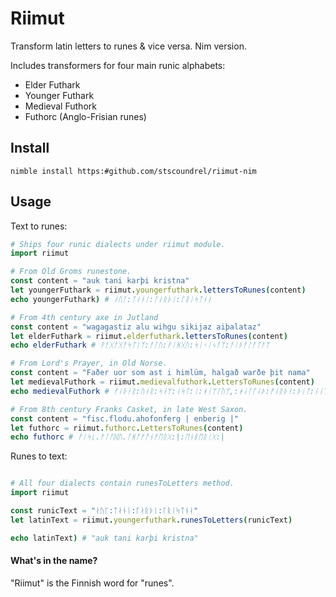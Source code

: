 # Riimut

Transform latin letters to runes & vice versa. Nim version.

Includes transformers for four main runic alphabets:

- Elder Futhark
- Younger Futhark
- Medieval Futhork
- Futhorc (Anglo-Frisian runes)

## Install

`nimble install https:#github.com/stscoundrel/riimut-nim`

## Usage

Text to runes:
```nim
# Ships four runic dialects under riimut module.
import riimut

# From Old Groms runestone.
const content = "auk tani karþi kristna"
let youngerFuthark = riimut.youngerfuthark.lettersToRunes(content)
echo youngerFuthark) # ᛅᚢᚴ:ᛏᛅᚾᛁ:ᚴᛅᚱᚦᛁ:ᚴᚱᛁᛋᛏᚾᛅ

# From 4th century axe in Jutland
const content = "wagagastiz alu wihgu sikijaz aiþalataz"
let elderFuthark = riimut.elderfuthark.lettersToRunes(content)
echo elderFuthark # ᚹᚨᚷᚨᚷᚨᛋᛏᛁᛉ:ᚨᛚᚢ:ᚹᛁᚻᚷᚢ:ᛋᛁᚲᛁᛃᚨᛉ:ᚨᛁᚦᚨᛚᚨᛏᚨᛉ

# From Lord's Prayer, in Old Norse.
const content = "Faðer uor som ast i himlüm, halgað warðe þit nama"
let medievalFuthork = riimut.medievalfuthork.LettersToRunes(content)
echo medievalFuthork # ᚠᛆᚦᚽᚱ:ᚢᚮᚱ:ᛋᚮᛘ:ᛆᛋᛏ:ᛁ:ᚼᛁᛘᛚᚢᛘ,:ᚼᛆᛚᚵᛆᚦ:ᚠᛆᚱᚦᚽ:ᚦᛁᛏ:ᚿᛆᛘᛆ

# From 8th century Franks Casket, in late West Saxon.
const content = "fisc.flodu.ahofonferg | enberig |"
let futhorc = riimut.futhorc.LettersToRunes(content)
echo futhorc # ᚠᛁᛋᚳ.ᚠᛚᚩᛞᚢ.ᚪᚻᚩᚠᚩᚾᚠᛖᚱᚷ:|:ᛖᚾᛒᛖᚱᛁᚷ:|
```

Runes to text:
```nim

# All four dialects contain runesToLetters method.
import riimut

const runicText = "ᛅᚢᚴ:ᛏᛅᚾᛁ:ᚴᛅᚱᚦᛁ:ᚴᚱᛁᛋᛏᚾᛅ"
let latinText = riimut.youngerfuthark.runesToLetters(runicText)

echo latinText) # "auk tani karþi kristna"

```


#### What's in the name?

"Riimut" is the Finnish word for "runes".
